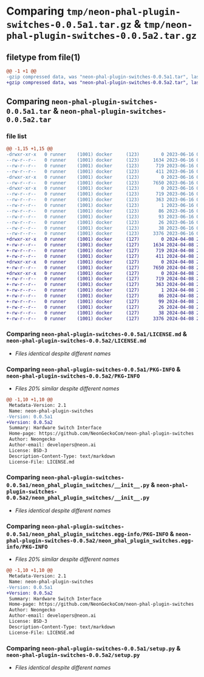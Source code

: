 # Comparing `tmp/neon-phal-plugin-switches-0.0.5a1.tar.gz` & `tmp/neon-phal-plugin-switches-0.0.5a2.tar.gz`

## filetype from file(1)

```diff
@@ -1 +1 @@
-gzip compressed data, was "neon-phal-plugin-switches-0.0.5a1.tar", last modified: Fri Jun 16 00:00:19 2023, max compression
+gzip compressed data, was "neon-phal-plugin-switches-0.0.5a2.tar", last modified: Mon Apr  8 23:16:18 2024, max compression
```

## Comparing `neon-phal-plugin-switches-0.0.5a1.tar` & `neon-phal-plugin-switches-0.0.5a2.tar`

### file list

```diff
@@ -1,15 +1,15 @@
-drwxr-xr-x   0 runner    (1001) docker     (123)        0 2023-06-16 00:00:19.830643 neon-phal-plugin-switches-0.0.5a1/
--rw-r--r--   0 runner    (1001) docker     (123)     1634 2023-06-16 00:00:15.000000 neon-phal-plugin-switches-0.0.5a1/LICENSE.md
--rw-r--r--   0 runner    (1001) docker     (123)      719 2023-06-16 00:00:19.830643 neon-phal-plugin-switches-0.0.5a1/PKG-INFO
--rw-r--r--   0 runner    (1001) docker     (123)      411 2023-06-16 00:00:15.000000 neon-phal-plugin-switches-0.0.5a1/README.md
-drwxr-xr-x   0 runner    (1001) docker     (123)        0 2023-06-16 00:00:19.826643 neon-phal-plugin-switches-0.0.5a1/neon_phal_plugin_switches/
--rw-r--r--   0 runner    (1001) docker     (123)     7650 2023-06-16 00:00:15.000000 neon-phal-plugin-switches-0.0.5a1/neon_phal_plugin_switches/__init__.py
-drwxr-xr-x   0 runner    (1001) docker     (123)        0 2023-06-16 00:00:19.830643 neon-phal-plugin-switches-0.0.5a1/neon_phal_plugin_switches.egg-info/
--rw-r--r--   0 runner    (1001) docker     (123)      719 2023-06-16 00:00:19.000000 neon-phal-plugin-switches-0.0.5a1/neon_phal_plugin_switches.egg-info/PKG-INFO
--rw-r--r--   0 runner    (1001) docker     (123)      363 2023-06-16 00:00:19.000000 neon-phal-plugin-switches-0.0.5a1/neon_phal_plugin_switches.egg-info/SOURCES.txt
--rw-r--r--   0 runner    (1001) docker     (123)        1 2023-06-16 00:00:19.000000 neon-phal-plugin-switches-0.0.5a1/neon_phal_plugin_switches.egg-info/dependency_links.txt
--rw-r--r--   0 runner    (1001) docker     (123)       86 2023-06-16 00:00:19.000000 neon-phal-plugin-switches-0.0.5a1/neon_phal_plugin_switches.egg-info/entry_points.txt
--rw-r--r--   0 runner    (1001) docker     (123)       93 2023-06-16 00:00:19.000000 neon-phal-plugin-switches-0.0.5a1/neon_phal_plugin_switches.egg-info/requires.txt
--rw-r--r--   0 runner    (1001) docker     (123)       26 2023-06-16 00:00:19.000000 neon-phal-plugin-switches-0.0.5a1/neon_phal_plugin_switches.egg-info/top_level.txt
--rw-r--r--   0 runner    (1001) docker     (123)       38 2023-06-16 00:00:19.830643 neon-phal-plugin-switches-0.0.5a1/setup.cfg
--rw-r--r--   0 runner    (1001) docker     (123)     3376 2023-06-16 00:00:15.000000 neon-phal-plugin-switches-0.0.5a1/setup.py
+drwxr-xr-x   0 runner    (1001) docker     (127)        0 2024-04-08 23:16:18.494199 neon-phal-plugin-switches-0.0.5a2/
+-rw-r--r--   0 runner    (1001) docker     (127)     1634 2024-04-08 23:16:13.000000 neon-phal-plugin-switches-0.0.5a2/LICENSE.md
+-rw-r--r--   0 runner    (1001) docker     (127)      719 2024-04-08 23:16:18.494199 neon-phal-plugin-switches-0.0.5a2/PKG-INFO
+-rw-r--r--   0 runner    (1001) docker     (127)      411 2024-04-08 23:16:13.000000 neon-phal-plugin-switches-0.0.5a2/README.md
+drwxr-xr-x   0 runner    (1001) docker     (127)        0 2024-04-08 23:16:18.494199 neon-phal-plugin-switches-0.0.5a2/neon_phal_plugin_switches/
+-rw-r--r--   0 runner    (1001) docker     (127)     7650 2024-04-08 23:16:13.000000 neon-phal-plugin-switches-0.0.5a2/neon_phal_plugin_switches/__init__.py
+drwxr-xr-x   0 runner    (1001) docker     (127)        0 2024-04-08 23:16:18.494199 neon-phal-plugin-switches-0.0.5a2/neon_phal_plugin_switches.egg-info/
+-rw-r--r--   0 runner    (1001) docker     (127)      719 2024-04-08 23:16:18.000000 neon-phal-plugin-switches-0.0.5a2/neon_phal_plugin_switches.egg-info/PKG-INFO
+-rw-r--r--   0 runner    (1001) docker     (127)      363 2024-04-08 23:16:18.000000 neon-phal-plugin-switches-0.0.5a2/neon_phal_plugin_switches.egg-info/SOURCES.txt
+-rw-r--r--   0 runner    (1001) docker     (127)        1 2024-04-08 23:16:18.000000 neon-phal-plugin-switches-0.0.5a2/neon_phal_plugin_switches.egg-info/dependency_links.txt
+-rw-r--r--   0 runner    (1001) docker     (127)       86 2024-04-08 23:16:18.000000 neon-phal-plugin-switches-0.0.5a2/neon_phal_plugin_switches.egg-info/entry_points.txt
+-rw-r--r--   0 runner    (1001) docker     (127)       99 2024-04-08 23:16:18.000000 neon-phal-plugin-switches-0.0.5a2/neon_phal_plugin_switches.egg-info/requires.txt
+-rw-r--r--   0 runner    (1001) docker     (127)       26 2024-04-08 23:16:18.000000 neon-phal-plugin-switches-0.0.5a2/neon_phal_plugin_switches.egg-info/top_level.txt
+-rw-r--r--   0 runner    (1001) docker     (127)       38 2024-04-08 23:16:18.494199 neon-phal-plugin-switches-0.0.5a2/setup.cfg
+-rw-r--r--   0 runner    (1001) docker     (127)     3376 2024-04-08 23:16:13.000000 neon-phal-plugin-switches-0.0.5a2/setup.py
```

### Comparing `neon-phal-plugin-switches-0.0.5a1/LICENSE.md` & `neon-phal-plugin-switches-0.0.5a2/LICENSE.md`

 * *Files identical despite different names*

### Comparing `neon-phal-plugin-switches-0.0.5a1/PKG-INFO` & `neon-phal-plugin-switches-0.0.5a2/PKG-INFO`

 * *Files 20% similar despite different names*

```diff
@@ -1,10 +1,10 @@
 Metadata-Version: 2.1
 Name: neon-phal-plugin-switches
-Version: 0.0.5a1
+Version: 0.0.5a2
 Summary: Hardware Switch Interface
 Home-page: https://github.com/NeonGeckoCom/neon-phal-plugin-switches
 Author: Neongecko
 Author-email: developers@neon.ai
 License: BSD-3
 Description-Content-Type: text/markdown
 License-File: LICENSE.md
```

### Comparing `neon-phal-plugin-switches-0.0.5a1/neon_phal_plugin_switches/__init__.py` & `neon-phal-plugin-switches-0.0.5a2/neon_phal_plugin_switches/__init__.py`

 * *Files identical despite different names*

### Comparing `neon-phal-plugin-switches-0.0.5a1/neon_phal_plugin_switches.egg-info/PKG-INFO` & `neon-phal-plugin-switches-0.0.5a2/neon_phal_plugin_switches.egg-info/PKG-INFO`

 * *Files 20% similar despite different names*

```diff
@@ -1,10 +1,10 @@
 Metadata-Version: 2.1
 Name: neon-phal-plugin-switches
-Version: 0.0.5a1
+Version: 0.0.5a2
 Summary: Hardware Switch Interface
 Home-page: https://github.com/NeonGeckoCom/neon-phal-plugin-switches
 Author: Neongecko
 Author-email: developers@neon.ai
 License: BSD-3
 Description-Content-Type: text/markdown
 License-File: LICENSE.md
```

### Comparing `neon-phal-plugin-switches-0.0.5a1/setup.py` & `neon-phal-plugin-switches-0.0.5a2/setup.py`

 * *Files identical despite different names*

